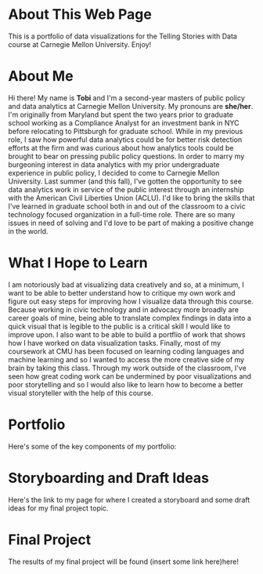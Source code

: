 # About This Web Page
This is a portfolio of data visualizations for the Telling Stories with Data course at Carnegie Mellon University. Enjoy!

# About Me
Hi there! My name is **Tobi** and I'm a second-year masters of public policy and data analytics at Carnegie Mellon University. My pronouns are **she/her**. I'm originally from Maryland but spent the two years prior to graduate school working as a Compliance Analyst for an investment bank in NYC before relocating to Pittsburgh for graduate school. While in my previous role, I saw how powerful data analytics could be for better risk detection efforts at the firm and was curious about how analytics tools could be brought to bear on pressing public policy questions. In order to marry my burgeoning interest in data analytics with my prior undergraduate experience in public policy, I decided to come to Carnegie Mellon University. Last summer (and this fall), I've gotten the opportunity to see data analytics work in service of the public interest through an internship with the American Civil Liberties Union (ACLU). I'd like to bring the skills that I've learned in graduate school both in and out of the classroom to a civic technology focused organization in a full-time role. There are so many issues in need of solving and I'd love to be part of making a positive change in the world.


# What I Hope to Learn

I am notoriously bad at visualizing data creatively and so, at a minimum, I want to be able to better understand how to critique my own work and figure out easy steps for improving how I visualize data through this course. Because working in civic technology and in advocacy more broadly are career goals of mine, being able to translate complex findings in data into a quick visual that is legible to the public is a critical skill I would like to improve upon. I also want to be able to build a portflio of work that shows how I have worked on data visualization tasks. Finally, most of my coursework at CMU has been focused on learning coding languages and machine learning and so I wanted to access the more creative side of my brain by taking this class. Through my work outside of the classroom, I've seen how great coding work can be undermined by poor visualizations and poor storytelling and so I would also like to learn how to become a better visual storyteller with the help of this course. 

# Portfolio
Here's some of the key components of my portfolio:

# Storyboarding and Draft Ideas
Here's the link to my page for where I created a storyboard and some draft ideas for my final project topic.

# Final Project
The results of my final project will be found (insert some link here)here!

